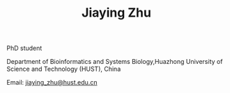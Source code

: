 ﻿---
# Display name
title: Jiaying Zhu

# Username (this should match the folder name)
authors:
- Jiaying Zhu

# Is this the primary user of the site?
superuser: false

# Role/position
role: Phd students of Chen Lab

# Organizations/Affiliations
organizations:
- name: Huazhong University of Science and Technology
  url: ""

# Short bio (displayed in user profile at end of posts)
bio: 

interests:
- Bioinformatics
- Metagenomics

education:
  courses:
  - course: Doctor of Bioinformatics
    institution: Huazhong Univeisity of Science and Technology, China
    year: 2020 to present 
  - course: Bachelor of Bioinformatics
    institution: Huazhong Univeisity of Science and Technology, China
    year: 2016 to 2020


# Social/Academic Networking
# For available icons, see: https://sourcethemes.com/academic/docs/page-builder/#icons
#   For an email link, use "fas" icon pack, "envelope" icon, and a link in the
#   form "mailto:your-email@example.com" or "#contact" for contact widget.

# Link to a PDF of your resume/CV from the About widget.
# To enable, copy your resume/CV to `static/files/cv.pdf` and uncomment the lines below.
# - icon: cv
#   icon_pack: ai
#   link: files/cv.pdf

# Enter email to display Gravatar (if Gravatar enabled in Config)
email: ""

# Organizational groups that you belong to (for People widget)
#   Set this to `[]` or comment out if you are not using People widget.
user_groups:
- Phd Students
---
PhD student

Department of Bioinformatics and Systems Biology,Huazhong University of Science and Technology (HUST), China

Email: jiaying_zhu@hust.edu.cn